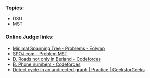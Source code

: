 ### Topics:
- DSU
- MST

### Online Judge links:

- [Minimal Spanning Tree - Problems - Eolymp](https://www.eolymp.com/en/problems/3835) 
- [SPOJ.com - Problem MST](https://www.spoj.com/problems/MST/)
- [D. Roads not only in Berland - Codeforces](https://codeforces.com/contest/25/problem/D)
- [B. Phone numbers - Codeforces](https://codeforces.com/contest/25/problem/B)
- [Detect cycle in an undirected graph | Practice | GeeksforGeeks](https://practice.geeksforgeeks.org/problems/detect-cycle-in-an-undirected-graph/1?utm_source=gfg&utm_medium=article&utm_campaign=bottom_sticky_on_article)
